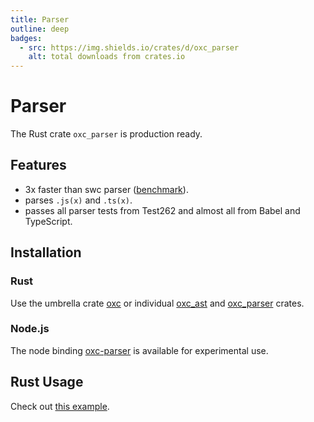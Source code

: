```yaml
---
title: Parser
outline: deep
badges:
  - src: https://img.shields.io/crates/d/oxc_parser
    alt: total downloads from crates.io
---
```


# Parser

<AppBadgeList />

The Rust crate `oxc_parser` is production ready.

## Features

- 3x faster than swc parser ([benchmark][url-benchmark]).
- parses `.js(x)` and `.ts(x)`.
- passes all parser tests from Test262 and almost all from Babel and TypeScript.

## Installation

### Rust

Use the umbrella crate [oxc][url-oxc-crate] or individual [oxc\_ast][url-oxc-ast-crate] and [oxc\_parser][url-oxc-parser-crate] crates.

### Node.js

The node binding [oxc-parser][url-oxc-parser-npm] is available for experimental use.

## Rust Usage

Check out [this example](https://github.com/oxc-project/oxc/blob/main/crates/oxc_parser/examples/parser.rs).

<!-- Links -->

[url-swc]: https://swc.rs

[url-benchmark]: https://github.com/oxc-project/bench-javascript-parser-written-in-rust

[url-oxc-crate]: https://docs.rs/oxc

[url-oxc-ast-crate]: https://docs.rs/oxc_ast

[url-oxc-parser-crate]: https://docs.rs/oxc_parser

[url-oxc-parser-npm]: https://www.npmjs.com/package/oxc-parser
